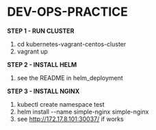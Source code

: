 # DEV-OPS-PRACTICE

**STEP 1 - RUN CLUSTER**

1. cd kubernetes-vagrant-centos-cluster
2. vagrant up

**STEP 2 - INSTALL HELM**

1. see the README in helm_deployment

**STEP 3 - INSTALL NGINX**

1. kubectl create namespace test
2. helm install --name simple-nginx simple-nginx
3. see http://172.17.8.101:30037/ if works
